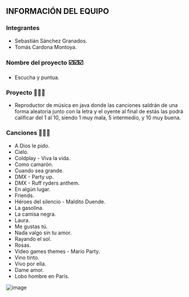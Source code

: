 

## INFORMACIÓN DEL EQUIPO
### Integrantes

- Sebastián Sánchez Granados.
- Tomás Cardona Montoya.

### Nombre del proyecto ☑️☑️☑️

- Escucha y puntua.

### Proyecto 🎵🎵🎵

- Reproductor de música en java donde las canciones saldrán de una forma aleatoria junto con la letra y el oyente al final de estás las podrá calificar del 1 al 10, siendo 1 muy mala, 5 intermedio, y 10 muy buena.

### Canciones 📑📑📑

- A Dios le pido.
- Cielo.
- Coldplay - Viva la vida.
- Como camarón.
- Cuando sea grande.
- DMX - Party up.
- DMX - Ruff ryders anthem.
- En algún lugar.
- Friends.
- Héroes del silencio - Maldito Duende.
- La gasolina.
- La camisa negra.
- Laura.
- Me gustas tú.
- Nada valgo sin tu amor.
- Rayando el sol.
- Rosas.
- Video games themes - Mario Party.
- Vino tinto.
- Vivo por ella.
- Dame amor.
- Lobo hombre en París.


![image](https://user-images.githubusercontent.com/77684279/114279257-56607300-99f9-11eb-9f5b-25a75344b846.png)
